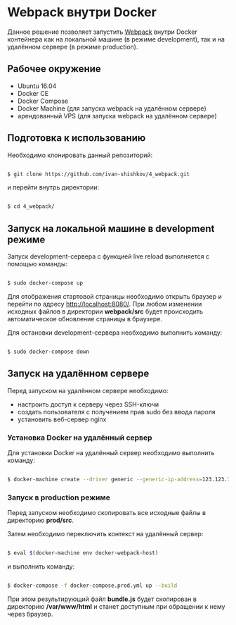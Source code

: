 # Webpack внутри Docker

Данное решение позволяет запустить [Webpack](https://webpack.js.org/) внутри Docker контейнера как на локальной машине (в режиме development), так и на удалённом сервере (в режиме production).

## Рабочее окружение

* Ubuntu 16.04
* Docker CE
* Docker Compose
* Docker Machine (для запуска webpack на удалённом сервере)
* арендованный VPS (для запуска webpack на удалённом сервере)

## Подготовка к использованию

Необходимо клонировать данный репозиторий: 

```bash

$ git clone https://github.com/ivan-shishkov/4_webpack.git

```

и перейти внутрь директории:

```bash

$ cd 4_webpack/

```

## Запуск на локальной машине в development режиме

Запуск development-сервера с функцией live reload выполняется с помощью команды:

```bash

$ sudo docker-compose up

```

Для отображения стартовой страницы необходимо открыть браузер и перейти по адресу [http://localhost:8080/](http://localhost:8080/). При любом изменении исходных файлов в директории **webpack/src** будет происходить автоматическое обновление страницы в браузере.

Для остановки development-сервера необходимо выполнить команду:

```bash

$ sudo docker-compose down

```

## Запуск на удалённом сервере

Перед запуском на удалённом сервере необходимо:

* настроить доступ к серверу через SSH-ключи
* создать пользователя с получением прав sudo без ввода пароля
* установить веб-сервер nginx

### Установка Docker на удалённый сервер

Для установки Docker на удалённый сервер необходимо выполнить команду:

```bash

$ docker-machine create --driver generic --generic-ip-address=123.123.123.123 --generic-ssh-port 22222 --generic-ssh-user user --generic-engine-port 33333  --generic-ssh-key ~/.ssh/id_rsa docker-webpack-host

```

### Запуск в production режиме

Перед запуском необходимо скопировать все исходные файлы в директорию **prod/src**.

Затем необходимо переключить контекст на удалённый сервер:

```bash

$ eval $(docker-machine env docker-webpack-host)

```

и выполнить команду:

```bash

$ docker-compose -f docker-compose.prod.yml up --build

```

При этом результирующий файл **bundle.js** будет скопирован в директорию **/var/www/html** и станет доступным при обращении к нему через браузер.
